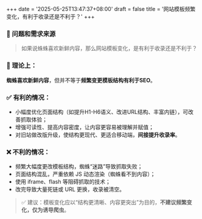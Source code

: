 +++
date = '2025-05-25T13:47:37+08:00'
draft = false
title = '网站模板频繁变化，有利于收录还是不利于？'
+++

### 📝 问题和需求来源
> 如果说蛛蛛喜欢新鲜内容，那么网站模板变化，是有利于收录还是不利于？

### 📌 理论上：

**蜘蛛喜欢新鲜内容**，但并不等于**频繁变更模板结构有利于SEO**。

### ✅ 有利的情况：

- 小幅度优化页面结构（如提升H1-H6语义、改进URL结构、丰富内链），可改善抓取体验；
- 增强可读性、提高内容密度，让内容更容易被理解并赋值；
- 对旧站做改版升级，使结构更现代、更适合移动端，**间接提升收录率**。

### ❌ 不利的情况：

- 频繁大幅度更改模板结构，蜘蛛“迷路”导致抓取失败；
- 页面结构混乱，严重依赖 JS 动态渲染（蜘蛛看不到内容）；
- 使用 iframe、flash 等阻碍抓取的技术；
- 改完导致大量死链或 URL 更换，收录被清空。

>
> ✅ 建议：模板变化应以“结构更清晰、内容更突出”为目的，**不建议频繁变化，仅为诱导爬虫**。